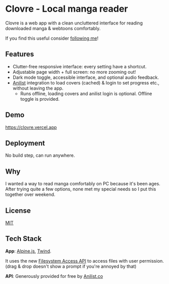 
# Clovre - Local manga reader

Clovre is a web app with a clean uncluttered interface for reading downloaded manga & webtoons comfortably.

If you find this useful consider [following me](https://rehhouari.bio.link/)!


## Features

- Clutter-free responsive interface: every setting have a shortcut.
- Adjustable page width + full screen: no more zooming out!
- Dark mode toggle, accessible interface, and optional audio feedback. 
- [Anilist](https://anilist.co) integration to load covers (cached) & login to set progress etc., without leaving the app.
    - Runs offline, loading covers and anilist login is optional. Offline toggle is provided.

## Demo

https://clovre.vercel.app

  
## Deployment

No build step, can run anywhere.
  
## Why

I wanted a way to read manga comfortably on PC because it's been ages. After trying quite a few options, none met my special needs so I put this together over weekend.

## License

[MIT](https://choosealicense.com/licenses/mit/)


## Tech Stack

**App**: [Alpine.js](https://alpinejs.dev), [Twind](https://twind.dev/).

It uses the new [Filesystem Access API](https://web.dev/file-system-access/) to access files with user permission. (drag & drop doesn't show a prompt if you're annoyed by that)

**API**: Generously provided for free by [Anilist.co](https://anilist.co)
